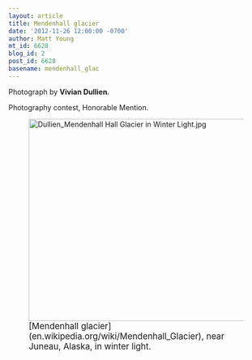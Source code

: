 ```yaml
---
layout: article
title: Mendenhall glacier
date: '2012-11-26 12:00:00 -0700'
author: Matt Young
mt_id: 6628
blog_id: 2
post_id: 6628
basename: mendenhall_glac
---
```

Photograph by **Vivian Dullien**.

Photography contest, Honorable Mention.

<figure>
<img src="/PT/uploads/2012/Dullien_Mendenhall%20Hall%20Glacier%20in%20Winter%20Light.jpg" alt="Dullien_Mendenhall Hall Glacier in Winter Light.jpg" width="600" height="399" />
<figcaption markdown="span">
<big>[Mendenhall glacier](en.wikipedia.org/wiki/Mendenhall_Glacier), near Juneau, Alaska, in winter light.</big>

</figcaption>
</figure>
